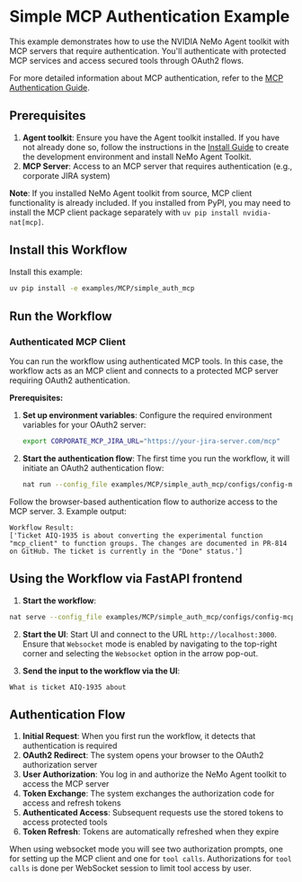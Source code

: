 <!--
SPDX-FileCopyrightText: Copyright (c) 2025, NVIDIA CORPORATION & AFFILIATES. All rights reserved.
SPDX-License-Identifier: Apache-2.0

Licensed under the Apache License, Version 2.0 (the "License");
you may not use this file except in compliance with the License.
You may obtain a copy of the License at

http://www.apache.org/licenses/LICENSE-2.0

Unless required by applicable law or agreed to in writing, software
distributed under the License is distributed on an "AS IS" BASIS,
WITHOUT WARRANTIES OR CONDITIONS OF ANY KIND, either express or implied.
See the License for the specific language governing permissions and
limitations under the License.
-->

# Simple MCP Authentication Example

This example demonstrates how to use the NVIDIA NeMo Agent toolkit with MCP servers that require authentication. You'll authenticate with protected MCP services and access secured tools through OAuth2 flows.

For more detailed information about MCP authentication, refer to the [MCP Authentication Guide](../../../docs/source/workflows/mcp/mcp-auth.md).

## Prerequisites

1. **Agent toolkit**: Ensure you have the Agent toolkit installed. If you have not already done so, follow the instructions in the [Install Guide](../../../docs/source/quick-start/installing.md#install-from-source) to create the development environment and install NeMo Agent Toolkit.
2. **MCP Server**: Access to an MCP server that requires authentication (e.g., corporate JIRA system)

**Note**: If you installed NeMo Agent toolkit from source, MCP client functionality is already included. If you installed from PyPI, you may need to install the MCP client package separately with `uv pip install nvidia-nat[mcp]`.

## Install this Workflow

Install this example:

```bash
uv pip install -e examples/MCP/simple_auth_mcp
```

## Run the Workflow

### Authenticated MCP Client

You can run the workflow using authenticated MCP tools. In this case, the workflow acts as an MCP client and connects to a protected MCP server requiring OAuth2 authentication.

**Prerequisites:**
1. **Set up environment variables**: Configure the required environment variables for your OAuth2 server:
   ```bash
   export CORPORATE_MCP_JIRA_URL="https://your-jira-server.com/mcp"
   ```

2. **Start the authentication flow**: The first time you run the workflow, it will initiate an OAuth2 authentication flow:
   ```bash
   nat run --config_file examples/MCP/simple_auth_mcp/configs/config-mcp-auth-jira.yml --input "What is ticket AIQ-1935 about"
   ```

Follow the browser-based authentication flow to authorize access to the MCP server.
3. Example output:
```text
Workflow Result:
['Ticket AIQ-1935 is about converting the experimental function "mcp_client" to function groups. The changes are documented in PR-814 on GitHub. The ticket is currently in the "Done" status.']
```


## Using the Workflow via FastAPI frontend
1. **Start the workflow**:
```bash
nat serve --config_file examples/MCP/simple_auth_mcp/configs/config-mcp-auth-jira.yml
```

2. **Start the UI**:
Start UI and connect to the URL `http://localhost:3000`. Ensure that `Websocket` mode is enabled by navigating to the top-right corner and selecting the `Websocket` option in the arrow pop-out.

3. **Send the input to the workflow via the UI**:
```text
What is ticket AIQ-1935 about
```

## Authentication Flow

1. **Initial Request**: When you first run the workflow, it detects that authentication is required
2. **OAuth2 Redirect**: The system opens your browser to the OAuth2 authorization server
3. **User Authorization**: You log in and authorize the NeMo Agent toolkit to access the MCP server
4. **Token Exchange**: The system exchanges the authorization code for access and refresh tokens
5. **Authenticated Access**: Subsequent requests use the stored tokens to access protected tools
6. **Token Refresh**: Tokens are automatically refreshed when they expire

When using websocket mode you will see two authorization prompts, one for setting up the MCP client and one for `tool calls`. Authorizations for `tool calls` is done per WebSocket session to limit tool access by user.
